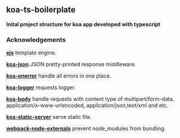 ## koa-ts-boilerplate

**Inital project structure for koa app developed with typescript**

### Acknowledgements
**[ejs](https://github.com/mde/ejs)** template engine.

**[koa-json](https://github.com/koajs/json)** JSON pretty-printed response middleware. 

**[koa-onerror](https://github.com/koajs/onerror)** handle all errors in one place.

**[koa-logger](https://github.com/koajs/logger)** requests logger.

**[koa-body](https://github.com/dlau/koa-body)** handle requests with content type of multipart/form-data, application/x-www-urlencoded, application/json,text/xml and etc.

**[koa-static-server](https://github.com/pkoretic/koa-static-server)** serve static file.

**[webpack-node-externals]()** prevent node_modules from bundling.